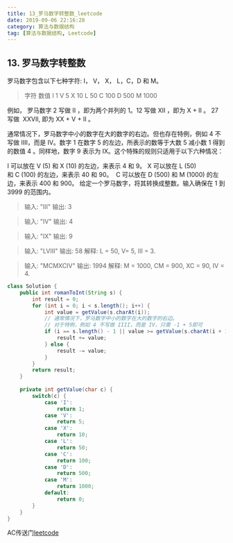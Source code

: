 ```yaml
---
title: 13_罗马数字转整数_leetcode
date: 2019-09-06 22:16:28
category: 算法与数据结构
tag: [算法与数据结构, Leetcode]
---
```


## 13. 罗马数字转整数

罗马数字包含以下七种字符: I， V， X， L，C，D 和 M。

>字符          数值
I             1
V             5
X             10
L             50
C             100
D             500
M             1000

例如， 罗马数字 2 写做 II ，即为两个并列的 1。12 写做 XII ，即为 X + II 。 27 写做  XXVII, 即为 XX + V + II 。

通常情况下，罗马数字中小的数字在大的数字的右边。但也存在特例，例如 4 不写做 IIII，而是 IV。数字 1 在数字 5 的左边，所表示的数等于大数 5 减小数 1 得到的数值 4 。同样地，数字 9 表示为 IX。这个特殊的规则只适用于以下六种情况：

I 可以放在 V (5) 和 X (10) 的左边，来表示 4 和 9。
X 可以放在 L (50) 和 C (100) 的左边，来表示 40 和 90。 
C 可以放在 D (500) 和 M (1000) 的左边，来表示 400 和 900。
给定一个罗马数字，将其转换成整数。输入确保在 1 到 3999 的范围内。

>输入: "III"
输出: 3

>输入: "IV"
输出: 4

>输入: "IX"
输出: 9

>输入: "LVIII"
输出: 58
解释: L = 50, V= 5, III = 3.

>输入: "MCMXCIV"
输出: 1994
解释: M = 1000, CM = 900, XC = 90, IV = 4.

```java
class Solution {
	public int romanToInt(String s) {
		int result = 0;
		for (int i = 0; i < s.length(); i++) {
			int value = getValue(s.charAt(i));
			// 通常情况下，罗马数字中小的数字在大的数字的右边。
			// 对于特例，例如 4 不写做 IIII，而是 IV，只需 -1 + 5即可
			if (i == s.length() - 1 || value >= getValue(s.charAt(i + 1))) {
				result += value;
			} else {
				result -= value;
			}
		}
		return result;
    }
	
	private int getValue(char c) {
		switch(c) {
			case 'I':
				return 1;
			case 'V':
				return 5;
			case 'X':
				return 10;
			case 'L':
				return 50;
			case 'C':
				return 100;
			case 'D':
				return 500;
			case 'M':
				return 1000;
			default:
				return 0;
		}
	}
}
```

AC传送门[leetcode](https://leetcode-cn.com/problems/roman-to-integer/submissions/)